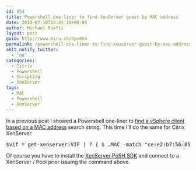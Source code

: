 ```yaml
---
id: 854
title: Powershell one-liner to find XenServer guest by MAC address
date: 2012-07-10T12:21:18+00:00
author: Michael Rüefli
layout: post
guid: http://www.miru.ch/?p=854
permalink: /powershell-one-liner-to-find-xenserver-guest-by-mac-address/
aktt_notify_twitter:
  - 'no'
categories:
  - Citrix
  - Powershell
  - Scripting
  - XenServer
tags:
  - MAC
  - Powershell
  - XenServer
---
```

In a previous post I showed a Powershell one-liner to <a href="http://www.miru.ch/2012/04/powershell-one-liner-to-find-vsphere-guest-by-mac-address/" target="_blank">find a vSphere client based on a MAC address</a> search string. This time I&#8217;ll do the same for Citrix XenServer.

<pre>$vif = get-xenserver:VIF | ? { $_.MAC -match "ce:e2:b7:56:85:7f"};(Get-XenServer:VIF.VM -VIF $vif.uuid).name_label</pre>

Of course you have to install the <a href="http://community.citrix.com/download/attachments/38633496/XenServerPSSnapIn-6.0.0-1.msi?version=1" target="_blank">XenServer PoSH SDK</a> and connect to a XenServer / Pool prior issuing the command above.

&nbsp;

&nbsp;